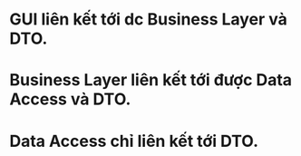 # GUI liên kết tới dc Business Layer và DTO.
# Business Layer liên kết tới được Data Access và DTO.
# Data Access chỉ liên kết tới DTO.
